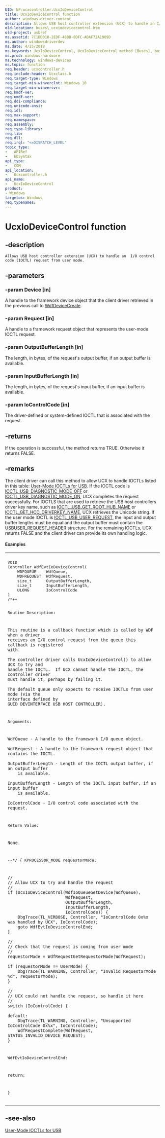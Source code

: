 ```yaml
---
UID: NF:ucxcontroller.UcxIoDeviceControl
title: UcxIoDeviceControl function
author: windows-driver-content
description: Allows USB host controller extension (UCX) to handle an I/O control code (IOCTL) request from user mode.
old-location: buses\_ucxiodevicecontrol.htm
old-project: usbref
ms.assetid: 7C1DD018-2EDF-48BB-8DFC-ADAF72A1909D
ms.author: windowsdriverdev
ms.date: 4/25/2018
ms.keywords: UcxIoDeviceControl, UcxIoDeviceControl method [Buses], buses._ucxiodevicecontrol, ucxcontroller/UcxIoDeviceControl
ms.prod: windows-hardware
ms.technology: windows-devices
ms.topic: function
req.header: ucxcontroller.h
req.include-header: Ucxclass.h
req.target-type: Windows
req.target-min-winverclnt: Windows 10
req.target-min-winversvr: 
req.kmdf-ver: 
req.umdf-ver: 
req.ddi-compliance: 
req.unicode-ansi: 
req.idl: 
req.max-support: 
req.namespace: 
req.assembly: 
req.type-library: 
req.lib: 
req.dll: 
req.irql: "<=DISPATCH_LEVEL"
topic_type:
-	APIRef
-	kbSyntax
api_type:
-	COM
api_location:
-	Ucxcontroller.h
api_name:
-	UcxIoDeviceControl
product:
- Windows
targetos: Windows
req.typenames: 
---
```


# UcxIoDeviceControl function


## -description


    Allows USB host controller extension (UCX) to handle an  I/O control code (IOCTL) request from user mode.  


## -parameters




### -param Device [in]

A handle to the framework device object that the client driver retrieved in the previous call to <a href="https://msdn.microsoft.com/library/windows/hardware/ff545926">WdfDeviceCreate</a>.


### -param Request [in]

A handle to a framework request object that represents the user-mode IOCTL request. 


### -param OutputBufferLength [in]

The length, in bytes, of the request's output buffer, if an output buffer 
        is available.


### -param InputBufferLength [in]

The length, in bytes, of the request's input buffer, if an input buffer 
        is available.


### -param IoControlCode [in]

The driver-defined or system-defined IOCTL that is 
        associated with the request.


## -returns



If the operation is successful, the method returns TRUE. Otherwise it returns FALSE.




## -remarks



The client driver can call this method to allow UCX to handle IOCTLs listed in this table: <a href="https://docs.microsoft.com/en-us/windows/iot-core/learn-about-hardware/hardwarecompatlist">User-Mode IOCTLs for USB</a>. If the IOCTL code is <a href="https://msdn.microsoft.com/library/windows/hardware/ff537276">IOCTL_USB_DIAGNOSTIC_MODE_OFF</a> or <a href="https://msdn.microsoft.com/library/windows/hardware/ff537277">IOCTL_USB_DIAGNOSTIC_MODE_ON</a>, UCX completes the request successfully. For IOCTLS that are used to retrieve the USB host controllers
    driver key name, such as <a href="https://msdn.microsoft.com/library/windows/hardware/ff537326">IOCTL_USB_GET_ROOT_HUB_NAME</a> or <a href="https://msdn.microsoft.com/library/windows/hardware/ff537236">IOCTL_GET_HCD_DRIVERKEY_NAME</a>, UCX retrieves the Unicode string. If the user mode IOCTL is <a href="https://msdn.microsoft.com/library/windows/hardware/ff537344">IOCTL_USB_USER_REQUEST</a>, the input and output buffer lengths must be equal and the output buffer must contain the <a href="https://msdn.microsoft.com/library/windows/hardware/ff539187">USBUSER_REQUEST_HEADER</a> structure. For the remaining IOCTLs, UCX  returns FALSE and the client driver can provide its own handling logic.


#### Examples

<div class="code"><span codelanguage=""><table>
<tr>
<th></th>
</tr>
<tr>
<td>
<pre>VOID
Controller_WdfEvtIoDeviceControl(
    WDFQUEUE    WdfQueue,
    WDFREQUEST  WdfRequest,
    size_t      OutputBufferLength,
    size_t      InputBufferLength,
    ULONG       IoControlCode
)
/*++

Routine Description:

    This routine is a callback function which is called by WDF when a driver
    receives an I/O control request from the queue this callback is registered
    with.

    The controller driver calls UcxIoDeviceControl() to allow UCX to try and
    handle the IOCTL.  If UCX cannot handle the IOCTL, the controller driver
    must handle it, perhaps by failing it.

    The default queue only expects to receive IOCTLs from user mode (via the
    interface defined by GUID_DEVINTERFACE_USB_HOST_CONTROLLER).

Arguments:

    WdfQueue - A handle to the framework I/O queue object.

    WdfRequest - A handle to the framework request object that contains the IOCTL.

    OutputBufferLength - Length of the IOCTL output buffer, if an output buffer
        is available.

    InputBufferLength - Length of the IOCTL input buffer, if an input buffer
        is available.

    IoControlCode - I/O control code associated with the request.

Return Value:

    None.

--*/
{
    KPROCESSOR_MODE requestorMode;

    //
    // Allow UCX to try and handle the request
    //
    if (UcxIoDeviceControl(WdfIoQueueGetDevice(WdfQueue),
                           WdfRequest,
                           OutputBufferLength,
                           InputBufferLength,
                           IoControlCode)) {
        DbgTrace(TL_VERBOSE, Controller, "IoControlCode 0x%x was handled by UCX", IoControlCode);
        goto WdfEvtIoDeviceControlEnd;
    }

    //
    // Check that the request is coming from user mode
    //
    requestorMode = WdfRequestGetRequestorMode(WdfRequest);

    if (requestorMode != UserMode) {
        DbgTrace(TL_WARNING, Controller, "Invalid RequestorMode %d", requestorMode);
    }

    //
    // UCX could not handle the request, so handle it here
    //
    switch (IoControlCode) {

    default:
        DbgTrace(TL_WARNING, Controller, "Unsupported IoControlCode 0x%x", IoControlCode);
        WdfRequestComplete(WdfRequest, STATUS_INVALID_DEVICE_REQUEST);
    }

WdfEvtIoDeviceControlEnd:

    return;
}</pre>
</td>
</tr>
</table></span></div>



## -see-also




<a href="https://docs.microsoft.com/en-us/windows/iot-core/learn-about-hardware/hardwarecompatlist">User-Mode IOCTLs for USB</a>
 

 

